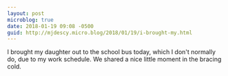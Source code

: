 ```yaml
---
layout: post
microblog: true
date: 2018-01-19 09:08 -0500
guid: http://mjdescy.micro.blog/2018/01/19/i-brought-my.html
---
```

I brought my daughter out to the school bus today, which I don't normally do, due to my work schedule. We shared a nice little moment in the bracing cold.
